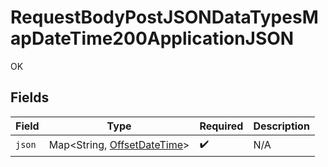 # RequestBodyPostJSONDataTypesMapDateTime200ApplicationJSON

OK


## Fields

| Field                                                                                                  | Type                                                                                                   | Required                                                                                               | Description                                                                                            |
| ------------------------------------------------------------------------------------------------------ | ------------------------------------------------------------------------------------------------------ | ------------------------------------------------------------------------------------------------------ | ------------------------------------------------------------------------------------------------------ |
| `json`                                                                                                 | Map<String, [OffsetDateTime](https://docs.oracle.com/javase/8/docs/api/java/time/OffsetDateTime.html)> | :heavy_check_mark:                                                                                     | N/A                                                                                                    |